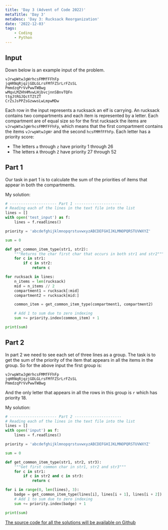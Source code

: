 ```yaml
---
title: 'Day 3 (Advent of Code 2022)'
metaTitle: 'Day 3'
metaDesc: 'Day 3: Rucksack Reorganization'
date: '2022-12-03'
tags: 
    - Coding
    - Python
---
```


## Input
Down below is an example input of the problem.
```
vJrwpWtwJgWrhcsFMMfFFhFp
jqHRNqRjqzjGDLGLrsFMfFZSrLrFZsSL
PmmdzqPrVvPwwTWBwg
wMqvLMZHhHMvwLHjbvcjnnSBnvTQFn
ttgJtRGJQctTZtZT
CrZsJsPPZsGzwwsLwLmpwMDw
```

Each row in the input represents a rucksack an elf is carrying. An rucksack contains two compartments
and each item is represented by a letter. Each compartment are of equal size so for the first rucksack
the items are `vJrwpWtwJgWrhcsFMMfFFhFp`, which means that the first compartment contains the items
`vJrwpWtwJgWr` and the second `hcsFMMfFFhFp`. Each letter has a priority score:
- The letters `a` through `z` have priority 1 through 26
- The letters `A` through `Z` have priority 27 through 52

## Part 1
Our task in part 1 is to calculate the sum of the priorities of items that appear in both the compartments.

My solution: 

``` python
# --------------------- Part 1 ---------------------
# Reading each of the lines in the text file into the list
lines = []
with open('test_input') as f:
    lines = f.readlines()

priority = 'abcdefghijklmnopqrstuvwxyzABCDEFGHIJKLMNOPQRSTUVWXYZ'

sum = 0

def get_common_item_type(str1, str2):
    """Returns the char first char that occurs in both str1 and str2"""
    for c in str1:
        if c in str2:
            return c

for rucksack in lines:
    n_items = len(rucksack)
    mid = n_items // 2
    compartment1 = rucksack[:mid]
    compartment2 = rucksack[mid:]

    common_item = get_common_item_type(compartment1, compartment2)

    # Add 1 to sum due to zero indexing
    sum += priority.index(common_item) + 1

print(sum)
```

## Part 2
In part 2 we need to see each set of three lines as a group. The task is 
to get the sum of the priority of the item that appears in all the items 
in the group. So for the above input the first group is:
```
vJrwpWtwJgWrhcsFMMfFFhFp
jqHRNqRjqzjGDLGLrsFMfFZSrLrFZsSL
PmmdzqPrVvPwwTWBwg
```
And the only letter that appears in all the rows in this group is `r` which 
has priority 18.

My solution:
```python
# --------------------- Part 2 ---------------------
# Reading each of the lines in the text file into the list
lines = []
with open('input') as f:
    lines = f.readlines()

priority = 'abcdefghijklmnopqrstuvwxyzABCDEFGHIJKLMNOPQRSTUVWXYZ'

sum = 0

def get_common_item_type(str1, str2, str3):
    """Get first common char in str1, str2 and str3"""
    for c in str1:
        if c in str2 and c in str3:
            return c

for i in range(0, len(lines), 3):
    badge = get_common_item_type(lines[i], lines[i + 1], lines[i + 2])
    # Add 1 to sum due to zero indexing
    sum += priority.index(badge) + 1

print(sum)
```

[The source code for all the solutions will be available on Github](https://github.com/R-Jin/Advent-of-Code)

